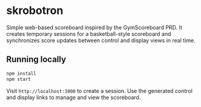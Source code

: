 # skrobotron

Simple web-based scoreboard inspired by the GymScoreboard PRD. It creates temporary sessions for a basketball-style scoreboard and synchronizes score updates between control and display views in real time.

## Running locally

```bash
npm install
npm start
```

Visit `http://localhost:3000` to create a session. Use the generated control and display links to manage and view the scoreboard.
